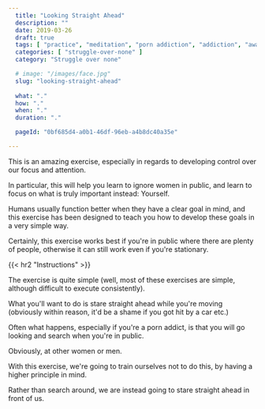 ```yaml
---
  title: "Looking Straight Ahead"
  description: ""
  date: 2019-03-26
  draft: true
  tags: [ "practice", "meditation", "porn addiction", "addiction", "awareness", "awareness exercises", "perspective", "nofap", "neverfap", "neverfap deluxe" ]
  categories: [ "struggle-over-none" ]
  category: "Struggle over none"

  # image: "/images/face.jpg"
  slug: "looking-straight-ahead"
  
  what: "."
  how: "."
  when: "."
  duration: "."

  pageId: "0bf685d4-a0b1-46df-96eb-a4b8dc40a35e"

---
```


<!-- {{< hr2 "Context" >}} -->

This is an amazing exercise, especially in regards to developing control over our focus and attention.

In particular, this will help you learn to ignore women in public, and learn to focus on what is truly important instead: Yourself.

Humans usually function better when they have a clear goal in mind, and this exercise has been designed to teach you how to develop these goals in a very simple way.

Certainly, this exercise works best if you're in public where there are plenty of people, otherwise it can still work even if you're stationary.


{{< hr2 "Instructions" >}}


The exercise is quite simple (well, most of these exercises are simple, although difficult to execute consistently).

What you'll want to do is stare straight ahead while you're moving (obviously within reason, it'd be a shame if you got hit by a car etc.)

Often what happens, especially if you're a porn addict, is that you will go looking and search when you're in public. 

Obviously, at other women or men.

With this exercise, we're going to train ourselves not to do this, by having a higher principle in mind.

Rather than search around, we are instead going to stare straight ahead in front of us. 








<!-- 
{{< hr2 "Additional Resources" >}}  -->

<!-- maybe link to other  -->

